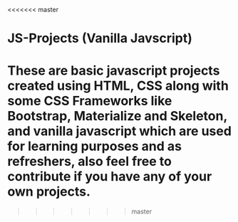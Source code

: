 <<<<<<< master
# JS-Projects (Vanilla Javscript)

These are basic javascript projects created using HTML, CSS along with some CSS Frameworks like Bootstrap, Materialize and Skeleton, and vanilla javascript which are 
used for learning purposes and as refreshers, also feel free to contribute if you have any of your own projects.
=======

>>>>>>> master
